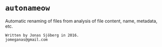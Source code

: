 `autonameow`
==============================================================================
Automatic renaming of files from analysis of file content, name, metadata, etc.


    Written by Jonas Sjöberg in 2016.
    jomeganas@gmail.com

